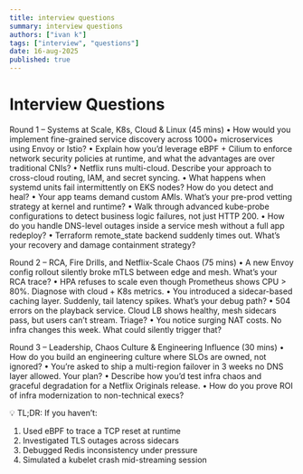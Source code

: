 ```yaml
---
title: interview questions
summary: interview questions
authors: ["ivan k"]
tags: ["interview", "questions"]
date: 16-aug-2025
published: true
---
```


# Interview Questions

Round 1 – Systems at Scale, K8s, Cloud & Linux (45 mins)
• How would you implement fine-grained service discovery across 1000+ microservices using Envoy or Istio?
• Explain how you’d leverage eBPF + Cilium to enforce network security policies at runtime, and what the advantages are over traditional CNIs?
• Netflix runs multi-cloud. Describe your approach to cross-cloud routing, IAM, and secret syncing.
• What happens when systemd units fail intermittently on EKS nodes? How do you detect and heal?
• Your app teams demand custom AMIs. What’s your pre-prod vetting strategy at kernel and runtime?
• Walk through advanced kube-probe configurations to detect business logic failures, not just HTTP 200.
• How do you handle DNS-level outages inside a service mesh without a full app redeploy?
• Terraform remote_state backend suddenly times out. What’s your recovery and damage containment strategy?

Round 2 – RCA, Fire Drills, and Netflix-Scale Chaos (75 mins)
• A new Envoy config rollout silently broke mTLS between edge and mesh. What’s your RCA trace?
• HPA refuses to scale even though Prometheus shows CPU > 80%. Diagnose with cloud + K8s metrics.
• You introduced a sidecar-based caching layer. Suddenly, tail latency spikes. What’s your debug path?
• 504 errors on the playback service. Cloud LB shows healthy, mesh sidecars pass, but users can’t stream. Triage?
• You notice surging NAT costs. No infra changes this week. What could silently trigger that?

Round 3 – Leadership, Chaos Culture & Engineering Influence (30 mins)
• How do you build an engineering culture where SLOs are owned, not ignored?
• You’re asked to ship a multi-region failover in 3 weeks no DNS layer allowed. Your plan?
• Describe how you’d test infra chaos and graceful degradation for a Netflix Originals release.
• How do you prove ROI of infra modernization to non-technical execs?

💡 TL;DR:
If you haven’t:
1. Used eBPF to trace a TCP reset at runtime
2. Investigated TLS outages across sidecars
3. Debugged Redis inconsistency under pressure
4. Simulated a kubelet crash mid-streaming session
